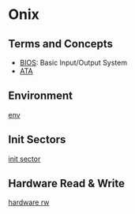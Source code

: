 Onix
====

Terms and Concepts
------------------

* [BIOS][BIOS]: Basic Input/Output System
* [ATA][ATA]

Environment
-----------

[env][env]

Init Sectors
------------

[init sector][init sector]

Hardware Read & Write
---------------------

[hardware rw][hardwarerw]

[env]: ./env.md
[init sector]: ./init_sector.md
[hardwarerw]: ./hardwareRW.md

[BIOS]: https://wiki.osdev.org/BIOS
[ATA]: https://wiki.osdev.org/ATA_PIO_Mode
